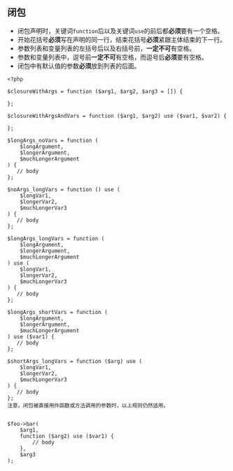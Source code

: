## 闭包

* 闭包声明时，关键词`function`后以及关键词`use`的前后都**必须**要有一个空格。
* 开始花括号**必须**写在声明的同一行，结束花括号**必须**紧跟主体结束的下一行。
* 参数列表和变量列表的左括号后以及右括号前，**一定不可**有空格。
* 参数和变量列表中，逗号前**一定不可**有空格，而逗号后**必须**要有空格。
* 闭包中有默认值的参数**必须**放到列表的后面。

```
<?php

$closureWithArgs = function ($arg1, $arg2, $arg3 = []) {

};

$closureWithArgsAndVars = function ($arg1, $arg2) use ($var1, $var2) {

};

$longArgs_noVars = function (
    $longArgument,
    $longerArgument,
    $muchLongerArgument
) {
   // body
};

$noArgs_longVars = function () use (
    $longVar1,
    $longerVar2,
    $muchLongerVar3
) {
   // body
};

$longArgs_longVars = function (
    $longArgument,
    $longerArgument,
    $muchLongerArgument
) use (
    $longVar1,
    $longerVar2,
    $muchLongerVar3
) {
   // body
};

$longArgs_shortVars = function (
    $longArgument,
    $longerArgument,
    $muchLongerArgument
) use ($var1) {
   // body
};

$shortArgs_longVars = function ($arg) use (
    $longVar1,
    $longerVar2,
    $muchLongerVar3
) {
   // body
};
注意，闭包被直接用作函数或方法调用的参数时，以上规则仍然适用。


$foo->bar(
    $arg1,
    function ($arg2) use ($var1) {
        // body
    },
    $arg3
);
```



